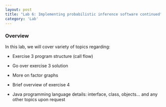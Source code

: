 ```yaml
---
layout: post
title: "Lab 6: Implementing probabilistic inference software continued"
category: 'Lab'
---
```


### Overview

In this lab, we will cover variety of topics regarding:

- Exercise 3 program structure (call flow) 

- Go over exercise 3 solution

- More on factor graphs

- Brief overview of exercise 4

- Java programming language details: interface, class, objects... and any other topics upon request
